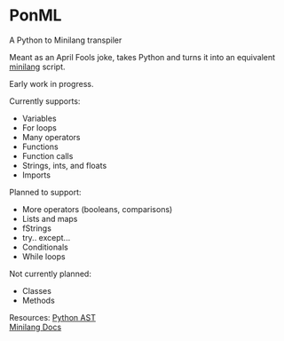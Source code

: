 # PonML
A Python to Minilang transpiler

Meant as an April Fools joke, takes Python and turns it into an equivalent [minilang](https://github.com/wrapl/minilang) script.

Early work in progress.

Currently supports:  
- Variables
- For loops
- Many operators
- Functions
- Function calls
- Strings, ints, and floats
- Imports

Planned to support:  
- More operators (booleans, comparisons)
- Lists and maps
- fStrings
- try.. except...
- Conditionals
- While loops

Not currently planned:  
- Classes
- Methods

Resources:
[Python AST](https://docs.python.org/3/library/ast.html)  
[Minilang Docs](https://minilang.readthedocs.io/en/latest/)
